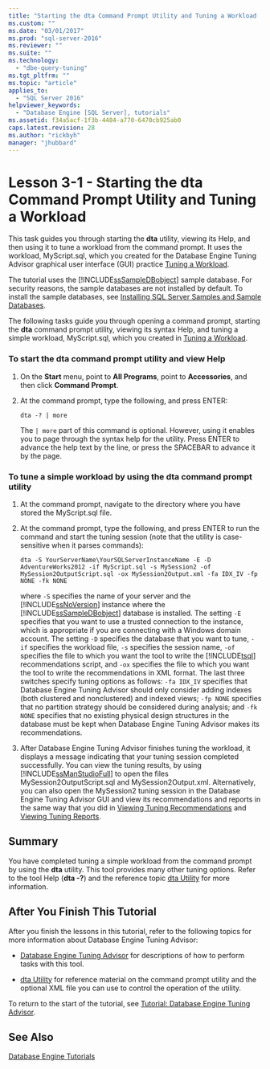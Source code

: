 ```yaml
---
title: "Starting the dta Command Prompt Utility and Tuning a Workload | Microsoft Docs"
ms.custom: ""
ms.date: "03/01/2017"
ms.prod: "sql-server-2016"
ms.reviewer: ""
ms.suite: ""
ms.technology: 
  - "dbe-query-tuning"
ms.tgt_pltfrm: ""
ms.topic: "article"
applies_to: 
  - "SQL Server 2016"
helpviewer_keywords: 
  - "Database Engine [SQL Server], tutorials"
ms.assetid: f34a5acf-1f3b-4484-a770-6470cb925ab0
caps.latest.revision: 28
ms.author: "rickbyh"
manager: "jhubbard"
---
```

# Lesson 3-1 - Starting the dta Command Prompt Utility and Tuning a Workload
This task guides you through starting the **dta** utility, viewing its Help, and then using it to tune a workload from the command prompt. It uses the workload, MyScript.sql, which you created for the Database Engine Tuning Advisor graphical user interface (GUI) practice [Tuning a Workload](../../../tools/dta/tutorials/lesson-1-1-tuning-a-workload.md).  
  
The tutorial uses the [!INCLUDE[ssSampleDBobject](../../../database-engine/availability-groups/windows/includes/sssampledbobject-md.md)] sample database. For security reasons, the sample databases are not installed by default. To install the sample databases, see [Installing SQL Server Samples and Sample Databases](http://sqlserversamples.codeplex.com).  
  
The following tasks guide you through opening a command prompt, starting the **dta** command prompt utility, viewing its syntax Help, and tuning a simple workload, MyScript.sql, which you created in [Tuning a Workload](../../../tools/dta/tutorials/lesson-1-1-tuning-a-workload.md).  
  
### To start the dta command prompt utility and view Help  
  
1.  On the **Start** menu, point to **All Programs**, point to **Accessories**, and then click **Command Prompt**.  
  
2.  At the command prompt, type the following, and press ENTER:  
  
    ```  
    dta -? | more  
    ```  
  
    The `| more` part of this command is optional. However, using it enables you to page through the syntax help for the utility. Press ENTER to advance the help text by the line, or press the SPACEBAR to advance it by the page.  
  
### To tune a simple workload by using the dta command prompt utility  
  
1.  At the command prompt, navigate to the directory where you have stored the MyScript.sql file.  
  
2.  At the command prompt, type the following, and press ENTER to run the command and start the tuning session (note that the utility is case-sensitive when it parses commands):  
  
    ```  
    dta -S YourServerName\YourSQLServerInstanceName -E -D AdventureWorks2012 -if MyScript.sql -s MySession2 -of MySession2OutputScript.sql -ox MySession2Output.xml -fa IDX_IV -fp NONE -fk NONE  
    ```  
  
    where `-S` specifies the name of your server and the [!INCLUDE[ssNoVersion](../../../advanced-analytics/r-services/includes/ssnoversion-md.md)] instance where the [!INCLUDE[ssSampleDBobject](../../../database-engine/availability-groups/windows/includes/sssampledbobject-md.md)] database is installed. The setting `-E` specifies that you want to use a trusted connection to the instance, which is appropriate if you are connecting with a Windows domain account. The setting `-D` specifies the database that you want to tune, `-if` specifies the workload file, `-s` specifies the session name, `-of` specifies the file to which you want the tool to write the [!INCLUDE[tsql](../../../advanced-analytics/r-services/includes/tsql-md.md)] recommendations script, and `-ox` specifies the file to which you want the tool to write the recommendations in XML format. The last three switches specify tuning options as follows: `-fa IDX_IV` specifies that Database Engine Tuning Advisor should only consider adding indexes (both clustered and nonclustered) and indexed views; `-fp NONE` specifies that no partition strategy should be considered during analysis; and `-fk NONE` specifies that no existing physical design structures in the database must be kept when Database Engine Tuning Advisor makes its recommendations.  
  
3.  After Database Engine Tuning Advisor finishes tuning the workload, it displays a message indicating that your tuning session completed successfully. You can view the tuning results, by using [!INCLUDE[ssManStudioFull](../../../advanced-analytics/r-services/includes/ssmanstudiofull-md.md)] to open the files MySession2OutputScript.sql and MySession2Output.xml. Alternatively, you can also open the MySession2 tuning session in the Database Engine Tuning Advisor GUI and view its recommendations and reports in the same way that you did in [Viewing Tuning Recommendations](../../../tools/dta/tutorials/lesson-1-2-viewing-tuning-recommendations.md) and [Viewing Tuning Reports](../../../tools/dta/tutorials/lesson-1-3-viewing-tuning-reports.md).  
  
## Summary  
You have completed tuning a simple workload from the command prompt by using the **dta** utility. This tool provides many other tuning options. Refer to the tool Help (**dta -?**) and the reference topic [dta Utility](../../../tools/dta/dta-utility.md) for more information.  
  
## After You Finish This Tutorial  
After you finish the lessons in this tutorial, refer to the following topics for more information about Database Engine Tuning Advisor:  
  
-   [Database Engine Tuning Advisor](../../../relational-databases/performance/database-engine-tuning-advisor.md) for descriptions of how to perform tasks with this tool.  
  
-   [dta Utility](../../../tools/dta/dta-utility.md) for reference material on the command prompt utility and the optional XML file you can use to control the operation of the utility.  
  
To return to the start of the tutorial, see [Tutorial: Database Engine Tuning Advisor](../../../tools/dta/tutorials/tutorial-database-engine-tuning-advisor.md).  
  
## See Also  
[Database Engine Tutorials](../../../relational-databases/tutorials/database-engine-tutorials.md)  
  
  
  
